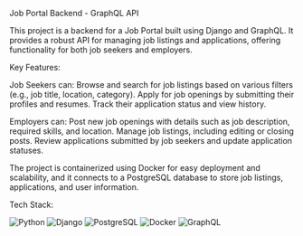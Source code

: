 Job Portal Backend - GraphQL API

This project is a backend for a Job Portal built using Django and GraphQL. It provides a robust API for managing job listings and applications, offering functionality for both job seekers and employers.

Key Features:

  Job Seekers can:
        Browse and search for job listings based on various filters (e.g., job title, location, category).
        Apply for job openings by submitting their profiles and resumes.
        Track their application status and view history.

   Employers can:
        Post new job openings with details such as job description, required skills, and location.
        Manage job listings, including editing or closing posts.
        Review applications submitted by job seekers and update application statuses.

The project is containerized using Docker for easy deployment and scalability, and it connects to a PostgreSQL database to store job listings, applications, and user information.

Tech Stack:

![Python](https://img.shields.io/badge/Python-3776AB?style=for-the-badge&logo=python&logoColor=white)
![Django](https://img.shields.io/badge/Django-092E20?style=for-the-badge&logo=django&logoColor=white)
![PostgreSQL](https://img.shields.io/badge/PostgreSQL-336791?style=for-the-badge&logo=postgresql&logoColor=white)
![Docker](https://img.shields.io/badge/Docker-2496ED?style=for-the-badge&logo=docker&logoColor=white)
![GraphQL](https://img.shields.io/badge/GraphQL-E10098?style=for-the-badge&logo=graphql&logoColor=white)
